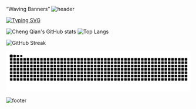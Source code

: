 “Waving Banners”
![header](https://capsule-render.vercel.app/api?type=waving&color=0:00C9FF,100:92FE9D&height=200&section=header&text=Welcome+to+Cheng+Qian's+World!&fontSize=35&fontColor=fff&animation=fadeIn)

[![Typing SVG](https://readme-typing-svg.demolab.com?font=Fira+Code&pause=1000&color=00FFFF&center=true&vCenter=true&width=435&lines=Hi!+I'm+Cheng+Qian+👋;Welcome+to+my+GitHub!;Let's+code+and+grow+together+🚀)](https://git.io/typing-svg)

![Cheng Qian's GitHub stats](https://github-readme-stats.vercel.app/api?username=jinxiuprospect&show_icons=true&theme=tokyonight)
![Top Langs](https://github-readme-stats.vercel.app/api/top-langs/?username=jinxiuprospect&layout=compact&theme=tokyonight)

![GitHub Streak](https://streak-stats.demolab.com/?user=jinxiuprospect&theme=tokyonight&hide_border=true)

![Jinxiuprospect's github activity graph](https://raw.githubusercontent.com/jinxiuprospect/jinxiuprospect/output/github-contribution-grid-snake.svg)

![footer](https://capsule-render.vercel.app/api?type=waving&color=0:92FE9D,100:00C9FF&height=100&section=footer)

